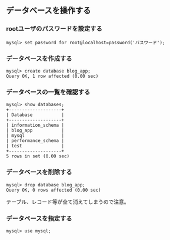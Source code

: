 
## データベースを操作する

### rootユーザのパスワードを設定する

```
mysql> set password for root@localhost=password('パスワード');
```


### データベースを作成する

```
mysql> create database blog_app;
Query OK, 1 row affected (0.00 sec)
```



### データベースの一覧を確認する

```
mysql> show databases;
+--------------------+
| Database           |
+--------------------+
| information_schema |
| blog_app           |
| mysql              |
| performance_schema |
| test               |
+--------------------+
5 rows in set (0.00 sec)
```



### データベースを削除する

```
mysql> drop database blog_app;
Query OK, 0 rows affected (0.00 sec)
```
テーブル、レコード等が全て消えてしまうので注意。


### データベースを指定する

```
mysql> use mysql;
```
